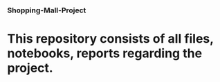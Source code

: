 ### Shopping-Mall-Project
# This repository consists of all files, notebooks, reports regarding the project.
